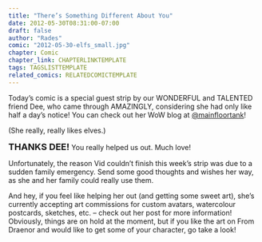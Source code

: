 ```yaml
---
title: "There’s Something Different About You"
date: 2012-05-30T08:31:00-07:00
draft: false
author: "Rades"
comic: "2012-05-30-elfs_small.jpg"
chapter: Comic
chapter_link: CHAPTERLINKTEMPLATE
tags: TAGSLISTTEMPLATE
related_comics: RELATEDCOMICTEMPLATE
---
```


Today’s comic is a special guest strip by our WONDERFUL and TALENTED friend Dee, who came through AMAZINGLY, considering she had only like half a day’s notice! You can check out her WoW blog at [@mainfloortank](https://twitter.com/#!/mainfloortank)!


(She really, really likes elves.)


**<font size="+1">THANKS DEE!</font>** You really helped us out. Much love!


Unfortunately, the reason Vid couldn’t finish this week’s strip was due to a sudden family emergency. Send some good thoughts and wishes her way, as she and her family could really use them. 


And hey, if you feel like helping her out (and getting some sweet art), she’s currently accepting art commissions for custom avatars, watercolour postcards, sketches, etc. – check out her post [](http://manalicious.wordpress.com/2012/05/24/hoard-of-the-rings) for more information! Obviously, things are on hold at the moment, but if you like the art on From Draenor and would like to get some of your character, go take a look!

